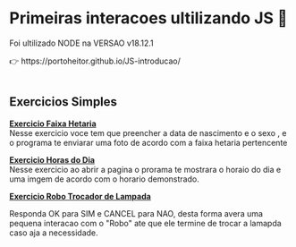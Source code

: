 <h1>Primeiras interacoes ultilizando JS 🤖</h1>
<p>Foi ultilizado NODE na VERSAO v18.12.1</p>
👉 https://portoheitor.github.io/JS-introducao/
<br><br>
<h2>Exercicios Simples</h2>


<p><strong><a
            href="https://portoheitor.github.io/JS-introducao/FaixaHetaria/index.html">Exercicio
            Faixa Hetaria</a></strong> <br>
    Nesse exercicio voce tem que preencher a data de nascimento e o sexo , e o programa te enviarar uma foto de acordo
    com a faixa hetaria pertencente </p>
<p><strong><a href="https://portoheitor.github.io/JS-introducao/HorasDoDia/index.html">Exercicio
            Horas do Dia</a></strong> <br>
    Nesse exercicio ao abrir a pagina o prorama te mostrara o horaio do dia e uma imgem de acordo com o horario
    demonstrado.</p>
<p><strong><a
            href="https://portoheitor.github.io/JS-introducao/roboTrocadorDeLampadas/index.html">Exercicio
            Robo Trocador de Lampada</a></strong> <br>
<p>Responda OK para SIM e CANCEL para NAO, desta forma avera uma pequena interacao com o "Robo" ate que ele termine de
    trocar a lamapda caso aja a necessidade.</p>




